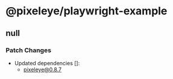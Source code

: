 # @pixeleye/playwright-example

## null

### Patch Changes

- Updated dependencies []:
  - pixeleye@0.8.7
